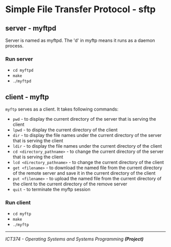 # Simple File Transfer Protocol - sftp

## server - myftpd

Server is named as myftpd. The 'd' in myftp means it runs as a daemon process.

### Run server

* `cd myftpd`
* `make`
* `./myftpd`


## client - myftp

`myftp` serves as a client. It takes following commands:

* `pwd` - to display the current directory of the server that is serving the client
* `lpwd` - to display the current directory of the client
* `dir` - to display the file names under the current directory of the server that is serving the client
* `ldir` - to display the file names under the current directory of the client
* `cd <directory_pathname>` - to change the current directory of the server that is serving the client
* `lcd <directory_pathname>` - to change the current directory of the client
* `get <filename>` - to download the named file from the current directory of the remote server and save it in the current directory of the client
* `put <filename>` - to upload the named file from the current directory of the client to the current directory of the remove server
* `quit` - to terminate the myftp session


### Run client

* `cd myftp`
* `make`
* `./myftp`



- - - -

*ICT374 - Operating Systems and Systems Programming **(Project)***

